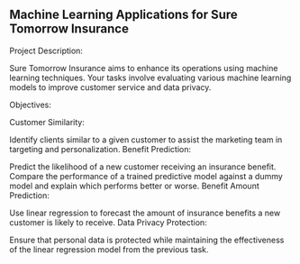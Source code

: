 ## Machine Learning Applications for Sure Tomorrow Insurance

Project Description:

Sure Tomorrow Insurance aims to enhance its operations using machine learning techniques. Your tasks involve evaluating various machine learning models to improve customer service and data privacy.

Objectives:

Customer Similarity:

Identify clients similar to a given customer to assist the marketing team in targeting and personalization.
Benefit Prediction:

Predict the likelihood of a new customer receiving an insurance benefit. Compare the performance of a trained predictive model against a dummy model and explain which performs better or worse.
Benefit Amount Prediction:

Use linear regression to forecast the amount of insurance benefits a new customer is likely to receive.
Data Privacy Protection:

Ensure that personal data is protected while maintaining the effectiveness of the linear regression model from the previous task.
